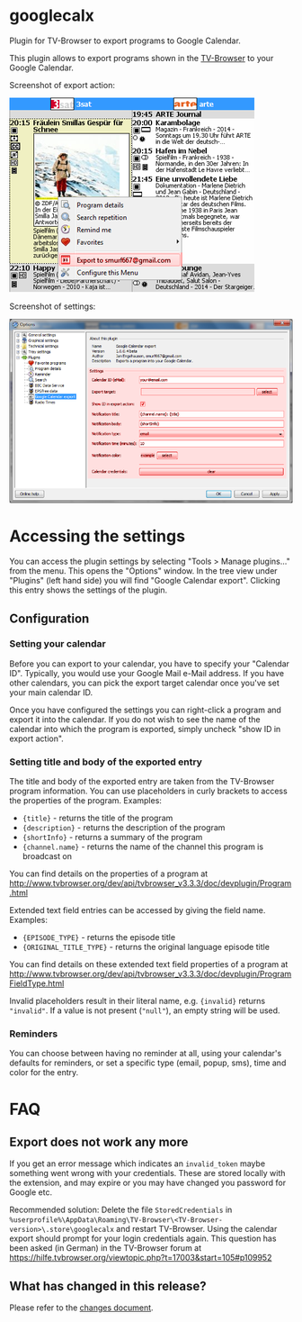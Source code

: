 # googlecalx
Plugin for TV-Browser to export programs to Google Calendar.

This plugin allows to export programs shown in the [TV-Browser](http://www.tvbrowser.org/) to your Google Calendar.

Screenshot of export action:

![Screenshot of export action](https://raw.githubusercontent.com/smurf667/googlecalx/master/googlecalx/images/export.png)

Screenshot of settings:

![Screenshot of settings](https://raw.githubusercontent.com/smurf667/googlecalx/master/googlecalx/images/settings.png)


# Accessing the settings
You can access the plugin settings by selecting "Tools > Manage plugins..." from the menu. This opens the "Options" window. In the tree view under "Plugins" (left hand side) you will find "Google Calendar export". Clicking this entry shows the settings of the plugin.

## Configuration

### Setting your calendar
Before you can export to your calendar, you have to specify your "Calendar ID". Typically, you would use your Google Mail e-Mail address. If you have other calendars, you can pick the export target calendar once you've set your main calendar ID.

Once you have configured the settings you can right-click a program and export it into the calendar. If you do not wish to see the name of the calendar into which the program is exported, simply uncheck "show ID in export action".

### Setting title and body of the exported entry
The title and body of the exported entry are taken from the TV-Browser program information. You can use placeholders in curly brackets to access the properties of the program. Examples:
 * `{title}` - returns the title of the program
 * `{description}` - returns the description of the program
 * `{shortInfo}` - returns a summary of the program
 * `{channel.name}` - returns the name of the channel this program is broadcast on

You can find details on the properties of a program at http://www.tvbrowser.org/dev/api/tvbrowser_v3.3.3/doc/devplugin/Program.html

Extended text field entries can be accessed by giving the field name. Examples:
 * `{EPISODE_TYPE}` - returns the episode title
 * `{ORIGINAL_TITLE_TYPE}` - returns the original language episode title 

You can find details on these extended text field properties of a program at http://www.tvbrowser.org/dev/api/tvbrowser_v3.3.3/doc/devplugin/ProgramFieldType.html

Invalid placeholders result in their literal name, e.g. `{invalid}` returns `"invalid"`. If a value is not present (`"null"`), an empty string will be used.

### Reminders
You can choose between having no reminder at all, using your calendar's defaults for reminders, or set a specific type (email, popup, sms), time and color for the entry.

# FAQ

## Export does not work any more
If you get an error message which indicates an `invalid_token` maybe something went wrong with your credentials. These are stored locally with the extension, and may expire or you may have changed you password for Google etc.

Recommended solution: Delete the file `StoredCredentials` in `%userprofile%\AppData\Roaming\TV-Browser\<TV-Browser-version>\.store\googlecalx` and restart TV-Browser. Using the calendar export should prompt for your login credentials again.
This question has been asked (in German) in the TV-Browser forum at https://hilfe.tvbrowser.org/viewtopic.php?t=17003&start=105#p109952

## What has changed in this release?

Please refer to the [changes document](../blob/master/CHANGES.md).
